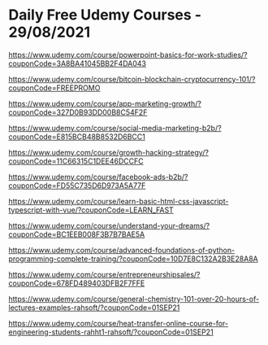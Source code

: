 # Daily Free Udemy Courses - 29/08/2021

https://www.udemy.com/course/powerpoint-basics-for-work-studies/?couponCode=3A8BA41045BB2F4DA043
https://www.udemy.com/course/bitcoin-blockchain-cryptocurrency-101/?couponCode=FREEPROMO
https://www.udemy.com/course/app-marketing-growth/?couponCode=327D0B93DD00B8C54F2F
https://www.udemy.com/course/social-media-marketing-b2b/?couponCode=E815BCB48B8532D6BCC1
https://www.udemy.com/course/growth-hacking-strategy/?couponCode=11C66315C1DEE46DCCFC
https://www.udemy.com/course/facebook-ads-b2b/?couponCode=FD55C735D6D973A5A77F
https://www.udemy.com/course/learn-basic-html-css-javascript-typescript-with-vue/?couponCode=LEARN_FAST
https://www.udemy.com/course/understand-your-dreams/?couponCode=BC1EEB008F3B7B7BAE5A
https://www.udemy.com/course/advanced-foundations-of-python-programming-complete-training/?couponCode=10D7E8C132A2B3E28A8A
https://www.udemy.com/course/entrepreneurshipsales/?couponCode=678FD489403DFB2F7FFE
https://www.udemy.com/course/general-chemistry-101-over-20-hours-of-lectures-examples-rahsoft/?couponCode=01SEP21
https://www.udemy.com/course/heat-transfer-online-course-for-engineering-students-rahht1-rahsoft/?couponCode=01SEP21
